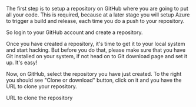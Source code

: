 The first step is to setup a repository on GitHub where you are going to put all your code. This is required, because at a later stage you will setup Azure to trigger a build and release, each time you do a push to your repository.

So login to your GitHub account and create a repository.

Once you have created a repository, it's time to get it to your local system and start hacking. But before you do that, please make sure that you have Git installed on your system, if not head on to Git download page and set it up. It's easy!

Now, on GitHub, select the repository you have just created. To the right you should see "Clone or download" button, click on it and you have the URL to clone your repository.

URL to clone the repository
